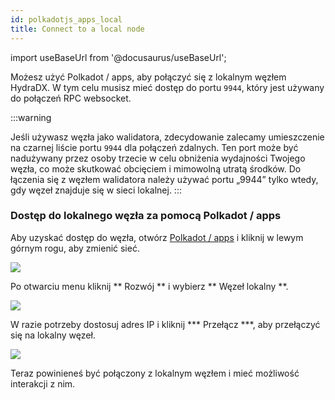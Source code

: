 ```yaml
---
id: polkadotjs_apps_local 
title: Connect to a local node 
---
```


import useBaseUrl from '@docusaurus/useBaseUrl';

Możesz użyć Polkadot / apps, aby połączyć się z lokalnym węzłem HydraDX. W tym celu musisz mieć dostęp do portu `9944`, który jest używany do połączeń RPC websocket.

:::warning

Jeśli używasz węzła jako walidatora, zdecydowanie zalecamy umieszczenie na czarnej liście portu `9944` dla połączeń zdalnych. Ten port może być nadużywany przez osoby trzecie w celu obniżenia wydajności Twojego węzła, co może skutkować obcięciem i mimowolną utratą środków. Do łączenia się z węzłem walidatora należy używać portu „9944” tylko wtedy, gdy węzeł znajduje się w sieci lokalnej.
:::

### Dostęp do lokalnego węzła za pomocą Polkadot / apps

Aby uzyskać dostęp do węzła, otwórz [Polkadot / apps](https://polkadot.js.org/apps/) i kliknij w lewym górnym rogu, aby zmienić sieć.

<div>
  <img src={useBaseUrl('/polkadotjs-apps/PolkadotJS-APPS-1.png')} />
</div>

Po otwarciu menu kliknij ** Rozwój ** i wybierz ** Węzeł lokalny **.

<div style={{textAlign: 'center'}}>
  <img src={useBaseUrl('/polkadotjs-apps/local-1.png')} />
</div>

W razie potrzeby dostosuj adres IP i kliknij *** Przełącz ***, aby przełączyć się na lokalny węzeł.

<div style={{textAlign: 'center'}}>
  <img src={useBaseUrl('/polkadotjs-apps/local-2.png')} />
</div>

Teraz powinieneś być połączony z lokalnym węzłem i mieć możliwość interakcji z nim.
